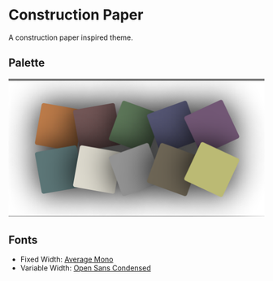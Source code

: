# Construction Paper

A construction paper inspired theme.

## Palette

![swatch](docs/swatch.png)

## Fonts

* Fixed Width: [Average Mono](https://fontlibrary.org/en/font/average-mono)
* Variable Width: [Open Sans Condensed](https://fonts.google.com/specimen/Open+Sans+Condensed?query=open+sans)
